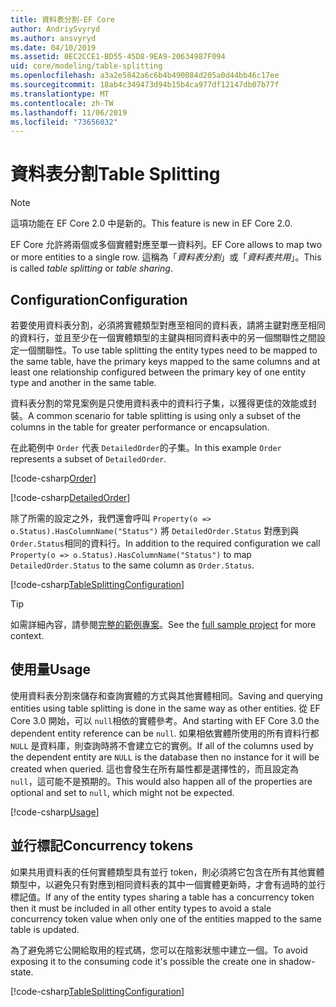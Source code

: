```yaml
---
title: 資料表分割-EF Core
author: AndriySvyryd
ms.author: ansvyryd
ms.date: 04/10/2019
ms.assetid: 0EC2CCE1-BD55-45D8-9EA9-20634987F094
uid: core/modeling/table-splitting
ms.openlocfilehash: a3a2e5842a6c6b4b490084d205a0d44bb46c17ee
ms.sourcegitcommit: 18ab4c349473d94b15b4ca977df12147db07b77f
ms.translationtype: MT
ms.contentlocale: zh-TW
ms.lasthandoff: 11/06/2019
ms.locfileid: "73656032"
---
```

# <a name="table-splitting"></a><span data-ttu-id="38b69-102">資料表分割</span><span class="sxs-lookup"><span data-stu-id="38b69-102">Table Splitting</span></span>

>[!NOTE]
> <span data-ttu-id="38b69-103">這項功能在 EF Core 2.0 中是新的。</span><span class="sxs-lookup"><span data-stu-id="38b69-103">This feature is new in EF Core 2.0.</span></span>

<span data-ttu-id="38b69-104">EF Core 允許將兩個或多個實體對應至單一資料列。</span><span class="sxs-lookup"><span data-stu-id="38b69-104">EF Core allows to map two or more entities to a single row.</span></span> <span data-ttu-id="38b69-105">這稱為「_資料表分割_」或「_資料表共用_」。</span><span class="sxs-lookup"><span data-stu-id="38b69-105">This is called _table splitting_ or _table sharing_.</span></span>

## <a name="configuration"></a><span data-ttu-id="38b69-106">Configuration</span><span class="sxs-lookup"><span data-stu-id="38b69-106">Configuration</span></span>

<span data-ttu-id="38b69-107">若要使用資料表分割，必須將實體類型對應至相同的資料表，請將主鍵對應至相同的資料行，並且至少在一個實體類型的主鍵與相同資料表中的另一個關聯性之間設定一個關聯性。</span><span class="sxs-lookup"><span data-stu-id="38b69-107">To use table splitting the entity types need to be mapped to the same table, have the primary keys mapped to the same columns and at least one relationship configured between the primary key of one entity type and another in the same table.</span></span>

<span data-ttu-id="38b69-108">資料表分割的常見案例是只使用資料表中的資料行子集，以獲得更佳的效能或封裝。</span><span class="sxs-lookup"><span data-stu-id="38b69-108">A common scenario for table splitting is using only a subset of the columns in the table for greater performance or encapsulation.</span></span>

<span data-ttu-id="38b69-109">在此範例中 `Order` 代表 `DetailedOrder`的子集。</span><span class="sxs-lookup"><span data-stu-id="38b69-109">In this example `Order` represents a subset of `DetailedOrder`.</span></span>

[!code-csharp[Order](../../../samples/core/Modeling/TableSplitting/Order.cs?name=Order)]

[!code-csharp[DetailedOrder](../../../samples/core/Modeling/TableSplitting/DetailedOrder.cs?name=DetailedOrder)]

<span data-ttu-id="38b69-110">除了所需的設定之外，我們還會呼叫 `Property(o => o.Status).HasColumnName("Status")` 將 `DetailedOrder.Status` 對應到與 `Order.Status`相同的資料行。</span><span class="sxs-lookup"><span data-stu-id="38b69-110">In addition to the required configuration we call `Property(o => o.Status).HasColumnName("Status")` to map `DetailedOrder.Status` to the same column as `Order.Status`.</span></span>

[!code-csharp[TableSplittingConfiguration](../../../samples/core/Modeling/TableSplitting/TableSplittingContext.cs?name=TableSplitting&highlight=3)]

> [!TIP]
> <span data-ttu-id="38b69-111">如需詳細內容，請參閱[完整的範例專案](https://github.com/aspnet/EntityFramework.Docs/tree/master/samples/core/Modeling/TableSplitting)。</span><span class="sxs-lookup"><span data-stu-id="38b69-111">See the [full sample project](https://github.com/aspnet/EntityFramework.Docs/tree/master/samples/core/Modeling/TableSplitting) for more context.</span></span>

## <a name="usage"></a><span data-ttu-id="38b69-112">使用量</span><span class="sxs-lookup"><span data-stu-id="38b69-112">Usage</span></span>

<span data-ttu-id="38b69-113">使用資料表分割來儲存和查詢實體的方式與其他實體相同。</span><span class="sxs-lookup"><span data-stu-id="38b69-113">Saving and querying entities using table splitting is done in the same way as other entities.</span></span> <span data-ttu-id="38b69-114">從 EF Core 3.0 開始，可以 `null`相依的實體參考。</span><span class="sxs-lookup"><span data-stu-id="38b69-114">And starting with EF Core 3.0 the dependent entity reference can be `null`.</span></span> <span data-ttu-id="38b69-115">如果相依實體所使用的所有資料行都 `NULL` 是資料庫，則查詢時將不會建立它的實例。</span><span class="sxs-lookup"><span data-stu-id="38b69-115">If all of the columns used by the dependent entity are `NULL` is the database then no instance for it will be created when queried.</span></span> <span data-ttu-id="38b69-116">這也會發生在所有屬性都是選擇性的，而且設定為 `null`，這可能不是預期的。</span><span class="sxs-lookup"><span data-stu-id="38b69-116">This would also happen all of the properties are optional and set to `null`, which might not be expected.</span></span>

[!code-csharp[Usage](../../../samples/core/Modeling/TableSplitting/Program.cs?name=Usage)]

## <a name="concurrency-tokens"></a><span data-ttu-id="38b69-117">並行標記</span><span class="sxs-lookup"><span data-stu-id="38b69-117">Concurrency tokens</span></span>

<span data-ttu-id="38b69-118">如果共用資料表的任何實體類型具有並行 token，則必須將它包含在所有其他實體類型中，以避免只有對應到相同資料表的其中一個實體更新時，才會有過時的並行標記值。</span><span class="sxs-lookup"><span data-stu-id="38b69-118">If any of the entity types sharing a table has a concurrency token then it must be included in all other entity types to avoid a stale concurrency token value when only one of the entities mapped to the same table is updated.</span></span>

<span data-ttu-id="38b69-119">為了避免將它公開給取用的程式碼，您可以在陰影狀態中建立一個。</span><span class="sxs-lookup"><span data-stu-id="38b69-119">To avoid exposing it to the consuming code it's possible the create one in shadow-state.</span></span>

[!code-csharp[TableSplittingConfiguration](../../../samples/core/Modeling/TableSplitting/TableSplittingContext.cs?name=ConcurrencyToken&highlight=2)]
